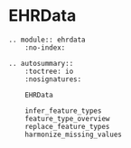 # EHRData

```{eval-rst}
.. module:: ehrdata
    :no-index:
```

```{eval-rst}
.. autosummary::
    :toctree: io
    :nosignatures:

    EHRData

    infer_feature_types
    feature_type_overview
    replace_feature_types
    harmonize_missing_values

```
